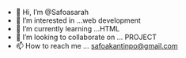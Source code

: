 - 👋 Hi, I’m @Safoasarah
- 👀 I’m interested in ...web development
- 🌱 I’m currently learning ...HTML
- 💞️ I’m looking to collaborate on ... PROJECT
- 📫 How to reach me ... safoakantinpo@gmail.com

<!---
Safoasarah/Safoasarah is a ✨ special ✨ repository because its `README.md` (this file) appears on your GitHub profile.
You can click the Preview link to take a look at your changes.
--->
